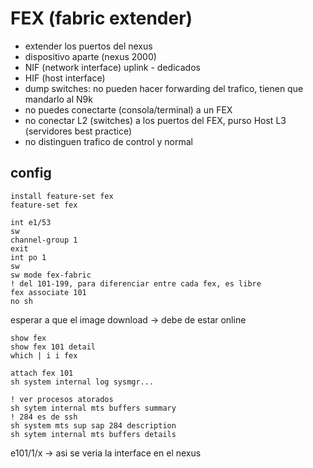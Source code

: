 # FEX (fabric extender)

- extender los puertos del nexus
- dispositivo aparte (nexus 2000)
- NIF (network interface) uplink - dedicados
- HIF (host interface)
- dump switches: no pueden hacer forwarding del trafico, tienen que mandarlo al N9k
- no puedes conectarte (consola/terminal) a un FEX
- no conectar L2 (switches) a los puertos del FEX, purso Host L3 (servidores best practice)
- no distinguen trafico de control y normal

## config
```
install feature-set fex
feature-set fex

int e1/53
sw
channel-group 1
exit
int po 1
sw
sw mode fex-fabric
! del 101-199, para diferenciar entre cada fex, es libre
fex associate 101
no sh
```
esperar a que el image download -> debe de estar online
```
show fex
show fex 101 detail
which | i i fex

attach fex 101
sh system internal log sysmgr...

! ver procesos atorados
sh sytem internal mts buffers summary
! 284 es de ssh
sh system mts sup sap 284 description
sh sytem internal mts buffers details
```
e101/1/x -> asi se veria la interface en el nexus
